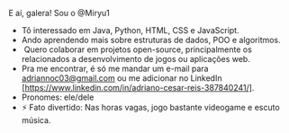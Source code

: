 E aí, galera! Sou o @Miryu1

-  Tô interessado em Java, Python, HTML, CSS e JavaScript. 
-  Ando aprendendo mais sobre estruturas de dados, POO e algoritmos.
- ️ Quero colaborar em projetos open-source, principalmente os relacionados a desenvolvimento de jogos ou aplicações web.
-  Pra me encontrar, é só me mandar um e-mail para adriannoc03@gmail.com ou me adicionar no LinkedIn [https://www.linkedin.com/in/adriano-cesar-reis-387840241/].
-  Pronomes: ele/dele
- ⚡ Fato divertido: Nas horas vagas, jogo bastante videogame e escuto música.
